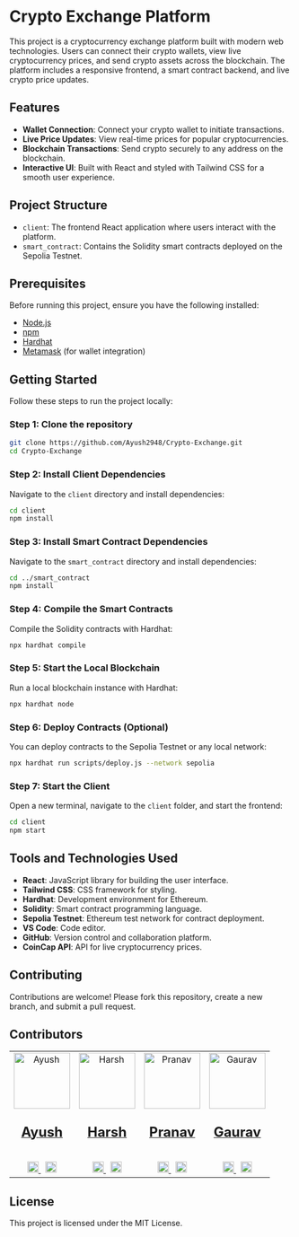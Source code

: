 # Crypto Exchange Platform

This project is a cryptocurrency exchange platform built with modern web technologies. Users can connect their crypto wallets, view live cryptocurrency prices, and send crypto assets across the blockchain. The platform includes a responsive frontend, a smart contract backend, and live crypto price updates.

## Features

- **Wallet Connection**: Connect your crypto wallet to initiate transactions.
- **Live Price Updates**: View real-time prices for popular cryptocurrencies.
- **Blockchain Transactions**: Send crypto securely to any address on the blockchain.
- **Interactive UI**: Built with React and styled with Tailwind CSS for a smooth user experience.

## Project Structure

- `client`: The frontend React application where users interact with the platform.
- `smart_contract`: Contains the Solidity smart contracts deployed on the Sepolia Testnet.

## Prerequisites

Before running this project, ensure you have the following installed:

- [Node.js](https://nodejs.org/)
- [npm](https://www.npmjs.com/)
- [Hardhat](https://hardhat.org/)
- [Metamask](https://metamask.io/) (for wallet integration)

## Getting Started

Follow these steps to run the project locally:

### Step 1: Clone the repository

```bash
git clone https://github.com/Ayush2948/Crypto-Exchange.git
cd Crypto-Exchange
```

### Step 2: Install Client Dependencies

Navigate to the `client` directory and install dependencies:

```bash
cd client
npm install
```

### Step 3: Install Smart Contract Dependencies

Navigate to the `smart_contract` directory and install dependencies:

```bash
cd ../smart_contract
npm install
```

### Step 4: Compile the Smart Contracts

Compile the Solidity contracts with Hardhat:

```bash
npx hardhat compile
```

### Step 5: Start the Local Blockchain

Run a local blockchain instance with Hardhat:

```bash
npx hardhat node
```

### Step 6: Deploy Contracts (Optional)

You can deploy contracts to the Sepolia Testnet or any local network:

```bash
npx hardhat run scripts/deploy.js --network sepolia
```

### Step 7: Start the Client

Open a new terminal, navigate to the `client` folder, and start the frontend:

```bash
cd client
npm start
```

## Tools and Technologies Used

- **React**: JavaScript library for building the user interface.
- **Tailwind CSS**: CSS framework for styling.
- **Hardhat**: Development environment for Ethereum.
- **Solidity**: Smart contract programming language.
- **Sepolia Testnet**: Ethereum test network for contract deployment.
- **VS Code**: Code editor.
- **GitHub**: Version control and collaboration platform.
- **CoinCap API**: API for live cryptocurrency prices.

## Contributing

Contributions are welcome! Please fork this repository, create a new branch, and submit a pull request.

## Contributors
<table>
  <tr>
    <td align="center">
      <a href="https://github.com/Ayush2948">
        <img src="https://i.postimg.cc/C5rBXTwv/Screenshot-2024-11-12-215639.png" width="100px;" alt="Ayush" />
        <br />
        <H3><b style="font-size: 24px;">Ayush</b></H3>
      </a>
      <br />
      <a href="https://github.com/Ayush2948" title="Code">
        <img src="https://cdn.jsdelivr.net/gh/devicons/devicon/icons/github/github-original.svg" width="20" height="20" />
      </a>
      &nbsp;
      <a href="https://www.linkedin.com/in/ayushp2948/" title="LinkedIn">
        <img src="https://cdn.jsdelivr.net/gh/devicons/devicon/icons/linkedin/linkedin-original.svg" width="20" height="20" />
      </a>
    </td>
    <td align="center">
      <a href="https://github.com/Harsh5442">
        <img src="https://i.postimg.cc/NfSn1KRn/Screenshot-2024-11-12-220207.png" width="100px;" alt="Harsh" />
        <br />
        <H3><b style="font-size: 24px;">Harsh</b></H3>
      </a>
      <br />
      <a href="https://github.com/Harsh5442" title="Code">
        <img src="https://cdn.jsdelivr.net/gh/devicons/devicon/icons/github/github-original.svg" width="20" height="20" />
      </a>
      &nbsp;
      <a href="https://www.linkedin.com/in/harsh5442/" title="LinkedIn">
        <img src="https://cdn.jsdelivr.net/gh/devicons/devicon/icons/linkedin/linkedin-original.svg" width="20" height="20" />
      </a>
    </td>
    <td align="center">
      <a href="https://github.com/pranav030203">
        <img src="https://i.postimg.cc/jdL6YxHn/about.jpg" width="100px;" alt="Pranav" />
        <br />
        <H3><b style="font-size: 24px;">Pranav</b></H3>
      </a>
      <br />
      <a href="https://github.com/pranav030203" title="Code">
        <img src="https://cdn.jsdelivr.net/gh/devicons/devicon/icons/github/github-original.svg" width="20" height="20" />
      </a>
      &nbsp;
      <a href="https://www.linkedin.com/in/pranav-phadatare-07aa53239/" title="LinkedIn">
        <img src="https://cdn.jsdelivr.net/gh/devicons/devicon/icons/linkedin/linkedin-original.svg" width="20" height="20" />
      </a>
    </td>
    <td align="center">
      <a href="https://github.com/Gauravc07">
        <img src="https://i.postimg.cc/sDWzj1fL/1728324412254.jpg" width="100px;" alt="Gaurav" />
        <br />
        <H3><b style="font-size: 24px;">Gaurav</b></H3>
      </a>
      <br />
      <a href="https://github.com/Gauravc07" title="Code">
        <img src="https://cdn.jsdelivr.net/gh/devicons/devicon/icons/github/github-original.svg" width="20" height="20" />
      </a>
      &nbsp;
      <a href="#" title="LinkedIn">
        <img src="https://cdn.jsdelivr.net/gh/devicons/devicon/icons/linkedin/linkedin-original.svg" width="20" height="20" />
      </a>
    </td>
  </tr>
</table>

## License

This project is licensed under the MIT License.
```
